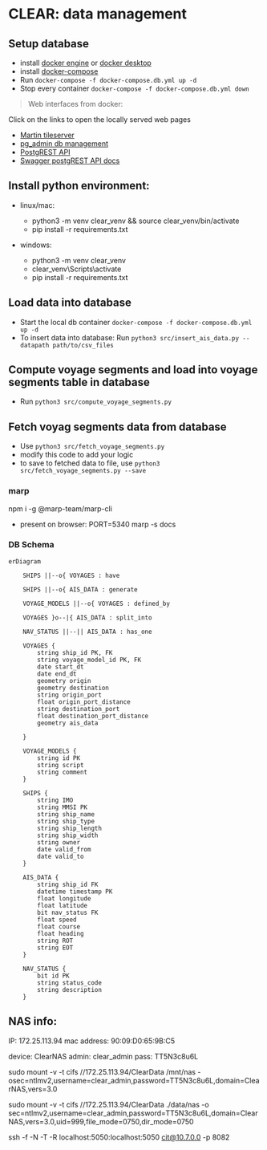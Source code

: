 # CLEAR: data management

## Setup database
- install [docker engine](https://docs.docker.com/engine/install/ubuntu/) or [docker desktop](https://docs.docker.com/desktop/)
- install [docker-compose]()
- Run `docker-compose -f docker-compose.db.yml up -d`
- Stop every container `docker-compose -f docker-compose.db.yml down`


 
> Web interfaces from docker:

Click on the links to open the locally served web pages
- [Martin tileserver](http://localhost:8090/catalog)
- [pg_admin db management](http://localhost:5050)
- [PostgREST API](http://localhost:8080)
- [Swagger postgREST API docs](http://localhost:8070)


## Install python environment: 

- linux/mac:
    - python3 -m venv clear_venv && source clear_venv/bin/activate
    - pip install  -r requirements.txt

- windows:
    - python3 -m venv clear_venv
    - clear_venv\Scripts\activate
    - pip install  -r requirements.txt


## Load data into database
- Start the local db container `docker-compose -f docker-compose.db.yml up -d`
- To insert data into database: Run `python3 src/insert_ais_data.py --datapath path/to/csv_files`

## Compute voyage segments and load into voyage segments table in database
- Run `python3 src/compute_voyage_segments.py`

## Fetch voyag segments data from database
- Use `python3 src/fetch_voyage_segments.py`
- modify this code to add your logic 
- to save to fetched data to file, use `python3 src/fetch_voyage_segments.py --save`


### marp
npm i -g @marp-team/marp-cli
- present on browser: PORT=5340 marp -s docs

### DB Schema

```mermaid
erDiagram

    SHIPS ||--o{ VOYAGES : have

    SHIPS ||--o{ AIS_DATA : generate

    VOYAGE_MODELS ||--o{ VOYAGES : defined_by

    VOYAGES }o--|{ AIS_DATA : split_into

    NAV_STATUS ||--|| AIS_DATA : has_one
    
    VOYAGES {
        string ship_id PK, FK
        string voyage_model_id PK, FK
        date start_dt
        date end_dt
        geometry origin
        geometry destination
        string origin_port
        float origin_port_distance
        string destination_port
        float destination_port_distance
        geometry ais_data

    }

    VOYAGE_MODELS {
        string id PK
        string script
        string comment
    }

    SHIPS {
        string IMO 
        string MMSI PK
        string ship_name
        string ship_type
        string ship_length
        string ship_width
        string owner
        date valid_from
        date valid_to
    }
    
    AIS_DATA {
        string ship_id FK
        datetime timestamp PK
        float longitude
        float latitude
        bit nav_status FK
        float speed
        float course
        float heading
        string ROT
        string EOT
    }

    NAV_STATUS {
        bit id PK
        string status_code
        string description
    }

```

## NAS info:
IP: 172.25.113.94
mac address: 90:09:D0:65:9B:C5

device: ClearNAS
admin: clear_admin
pass: TT5N3c8u6L


sudo mount -v -t cifs //172.25.113.94/ClearData /mnt/nas -osec=ntlmv2,username=clear_admin,password=TT5N3c8u6L,domain=ClearNAS,vers=3.0

sudo mount -v -t cifs //172.25.113.94/ClearData ./data/nas -o sec=ntlmv2,username=clear_admin,password=TT5N3c8u6L,domain=ClearNAS,vers=3.0,uid=999,file_mode=0750,dir_mode=0750


ssh -f -N -T -R localhost:5050:localhost:5050 cit@10.7.0.0 -p 8082